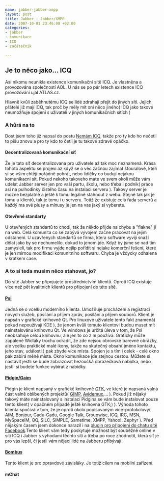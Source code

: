```yaml
--- 
name: jabber-jabber-xmpp
layout: post
title: Jabber - Jabber/XMPP
date: 2007-10-01 23:46:00 +02:00
categories: 
- jabber
- komunikace
- ICQ
- začátečník

---
```

## Je to něco jako... ICQ

Asi nikomu neunikla existence komunikační sítě ICQ. Je vlastněna a provozována společností AOL. U nás se po pár letech existence ICQ provozování ujal ATLAS.cz.

Hlavně kvůli zaběhnutému ICQ se lidé zdrahají přejít do jiných sítí. Jejich přátelé již mají ICQ, tak proč by měly mít oni něco jiného( ICQ jako takové neumožňuje spojení s uživateli v jiných komunikačních sítích )

### A hůrá na to

Dost jsem toho již napsal do postu [Nemám ICQ](http://www.rooland.cz/2007/09/05/nemam-icq/), takže pro ty kdo ho nečetli to pišu znovu a pro ty kdo to četli je tu takové zdravé opáčko.

#### Decentralizovaná komunikační síť

Že je tato síť decentralizovana pro uživatele až tak moc neznamená. Krása tohoto aspektu se projevi az když se o věc začnou zajímat šťouralové, kteří si se všim chtějí pořádně pohrát, nebo lidičky co budují nejakou komunikacni sit. Pokud nekoho takoveho mate ve svem okoli může vám udelat Jabber server jen pro vaší partu, školu, nebo třeba i podnik( práce asi na pulhodinky čistého času na instalaci serveru ). Takovy server je mozne bezplatně a ještě k tomu legálně stáhnout z webu. Stejně tak jak je tomu u klientů, tak je tomu i u serveru. Totiž že existuje celá řada serverů a každý ma své plusy a mínusy je jen na vas jaký si vyberete.

#### Otevřené standarty

U otevřených standartů to chodi, tak že někdo přijde na chybu a "flakne" ji na web. Celá komunita co se zabývá vývojem začne pracovat na jejim odstaneni. U uzavřenych standartů se firma, ktera software vyviji snaží dělat jako by se nechumelilo, dokud to jenom jde. Když by jsme se nad tim zamysleli, tak pro firmu vyjde nejlip pořídit si nejake komerční řešení, které je jen mirnou modifikaci komunitniho softwaru. Chyba je vždycky odhalena v kratkem case.

### A to si teda musim něco stahovat, jo?


Do sítě Jabber se připojujete prostřednictvím klientů. Oproti ICQ existuje více než pět kvalitních klientů pro připojení do této sítě.

#### [Psi](http://psi-im.org/ "Psi - Homepage")

Jedná se o vcelku moderního klienta. Umožňuje procházení a registraci nových služeb, posílání a příjem zpráv, posílání a příjem souborů. Klient je napsán v grafické knihovně Qt. Pro linuxové uživatele tento fakt znamená( pokud nepoužívají KDE ), že jenom kvůli tomuto klientovi budou muset mít nainstalovánu knihovnu Qt. Ve windows je určitá úleva v tom, že Psi neobsahuje celou knihovnu, ale jen to co z ní používá. Graficky může zapálené Widláky trochu odradit, že zde nejsou obrovské barevné obrázky, ale vcelku praktické malé ikony, takže na skutečný obsah( jméno kontaktu, jeho stav, události ) pak zbyde více místa. Spojen je s tím i celek - celé okno pak zabírá méně místa. Okno komunikace jde stejnou cestou. Můžete si nastavit jestli se bude zobrazovat hezoučká obrázečková nabídka, nebo jestli si budete funkce vybírat z nabídky.

#### [Pidgin/Gaim](http://www.pidgin.im/ "Domovská stránka projektu Pidgin")

Pidgin je klient napsaný v grafické knihovně [GTK](http://www.gtk.org/ "Domovská stránka projektu GTK+"), ve které je napsaná valná část valně oblíbených projektů( [GIMP](http://www.gimp.org/ "Domovská stránka grafického editoru GIMP"), [Avidemux](http://fixounet.free.fr/avidemux/ "Domovská stránka video editoru Avidemux"),... ). Pokud již nějaký takový máte nainstalovaný s instalací Pidgina se vám bude instalovat pouze tento klient( v opačném případě ještě knihovna GTK;) ). Výhoda tohoto klienta spočívá v tom, že je oproti okolo popisovaným více-protokolový( AIM, Bonjour, Gadu-Gadu, Google Talk, Groupwise, ICQ, IRC, MSN, MySpaceIM, QQ, SILC, SIMPLE, Sametime, XMPP, Yahoo!, Zephyr ). Před nějakým časem jsem dokonce narazil i na [plugin pro připojení do chatu sítě Facebook](http://code.google.com/p/pidgin-facebookchat/ "Stránka vývojářu pluginu pro Facebook chat").Tento klient vám tedy poskytuje možnost být souběžně online v síti ICQ i Jabber s výhodami těchto sítí a třeba po roce zhodnotit, která síť je pro vás lepší, či jestli vám nějací lidé na Jabberu přibývají.

#### [Bombus](http://translate.google.com/translate?u=http%3A%2F%2Fbombus-im.org%2F&hl=cs&ie=UTF-8&sl=ru&tl=cs "Domovská stránka projektu Bombus, přeložena z ruštiny")

Tento klient je pro opravdové závisláky. Je totiž cílem na mobilní zařízení.

#### mChat
